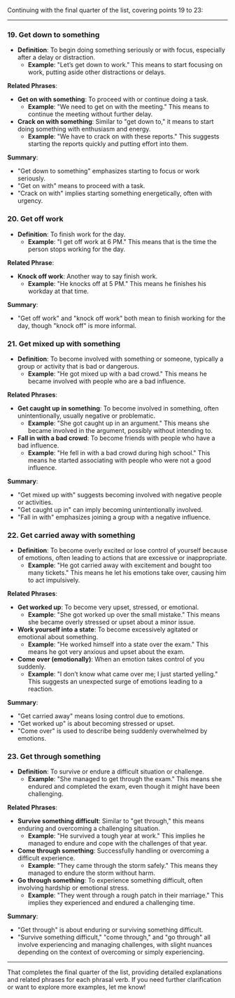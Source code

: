 Continuing with the final quarter of the list, covering points 19 to 23:

---

### 19. **Get down to something**

- **Definition**: To begin doing something seriously or with focus, especially after a delay or distraction.
    - **Example**: "Let’s get down to work." This means to start focusing on work, putting aside other distractions or delays.

**Related Phrases**:

- **Get on with something**: To proceed with or continue doing a task.
    - **Example**: "We need to get on with the meeting." This means to continue the meeting without further delay.
- **Crack on with something**: Similar to "get down to," it means to start doing something with enthusiasm and energy.
    - **Example**: "We have to crack on with these reports." This suggests starting the reports quickly and putting effort into them.

**Summary**:

- "Get down to something" emphasizes starting to focus or work seriously.
- "Get on with" means to proceed with a task.
- "Crack on with" implies starting something energetically, often with urgency.

### 20. **Get off work**

- **Definition**: To finish work for the day.
    - **Example**: "I get off work at 6 PM." This means that is the time the person stops working for the day.

**Related Phrase**:

- **Knock off work**: Another way to say finish work.
    - **Example**: "He knocks off at 5 PM." This means he finishes his workday at that time.

**Summary**:

- "Get off work" and "knock off work" both mean to finish working for the day, though "knock off" is more informal.

### 21. **Get mixed up with something**

- **Definition**: To become involved with something or someone, typically a group or activity that is bad or dangerous.
    - **Example**: "He got mixed up with a bad crowd." This means he became involved with people who are a bad influence.

**Related Phrases**:

- **Get caught up in something**: To become involved in something, often unintentionally, usually negative or problematic.
    - **Example**: "She got caught up in an argument." This means she became involved in the argument, possibly without intending to.
- **Fall in with a bad crowd**: To become friends with people who have a bad influence.
    - **Example**: "He fell in with a bad crowd during high school." This means he started associating with people who were not a good influence.

**Summary**:

- "Get mixed up with" suggests becoming involved with negative people or activities.
- "Get caught up in" can imply becoming unintentionally involved.
- "Fall in with" emphasizes joining a group with a negative influence.

### 22. **Get carried away with something**

- **Definition**: To become overly excited or lose control of yourself because of emotions, often leading to actions that are excessive or inappropriate.
    - **Example**: "He got carried away with excitement and bought too many tickets." This means he let his emotions take over, causing him to act impulsively.

**Related Phrases**:

- **Get worked up**: To become very upset, stressed, or emotional.
    - **Example**: "She got worked up over the small mistake." This means she became overly stressed or upset about a minor issue.
- **Work yourself into a state**: To become excessively agitated or emotional about something.
    - **Example**: "He worked himself into a state over the exam." This means he got very anxious and upset about the exam.
- **Come over (emotionally)**: When an emotion takes control of you suddenly.
    - **Example**: "I don’t know what came over me; I just started yelling." This suggests an unexpected surge of emotions leading to a reaction.

**Summary**:

- "Get carried away" means losing control due to emotions.
- "Get worked up" is about becoming stressed or upset.
- "Come over" is used to describe being suddenly overwhelmed by emotions.

### 23. **Get through something**

- **Definition**: To survive or endure a difficult situation or challenge.
    - **Example**: "She managed to get through the exam." This means she endured and completed the exam, even though it might have been challenging.

**Related Phrases**:

- **Survive something difficult**: Similar to "get through," this means enduring and overcoming a challenging situation.
    - **Example**: "He survived a tough year at work." This implies he managed to endure and cope with the challenges of that year.
- **Come through something**: Successfully handling or overcoming a difficult experience.
    - **Example**: "They came through the storm safely." This means they managed to endure the storm without harm.
- **Go through something**: To experience something difficult, often involving hardship or emotional stress.
    - **Example**: "They went through a rough patch in their marriage." This implies they experienced and endured a challenging time.

**Summary**:

- "Get through" is about enduring or surviving something difficult.
- "Survive something difficult," "come through," and "go through" all involve experiencing and managing challenges, with slight nuances depending on the context of overcoming or simply experiencing.

---

That completes the final quarter of the list, providing detailed explanations and related phrases for each phrasal verb. If you need further clarification or want to explore more examples, let me know!